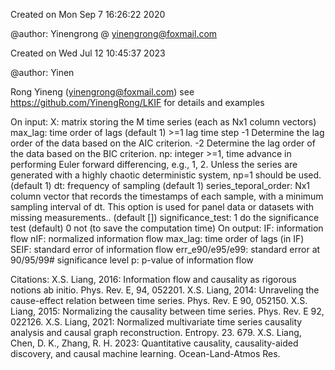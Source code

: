 Created on Mon Sep  7 16:26:22 2020

@author: Yinengrong @   yinengrong@foxmail.com

Created on Wed Jul 12 10:45:37 2023

@author: Yinen

Rong Yineng (yinengrong@foxmail.com)
see https://github.com/YinengRong/LKIF for details and examples

On input:
   X: matrix storing the M time series (each as Nx1 column vectors)
   max_lag: time order of lags (default 1)
     >=1 lag time step
     -1 Determine the lag order of the data based on the AIC criterion.
     -2 Determine the lag order of the data based on the BIC criterion.
   np: integer >=1, time advance in performing Euler forward 
     differencing, e.g., 1, 2. Unless the series are generated
     with a highly chaotic deterministic system, np=1 should be used. 
     (default 1)
   dt: frequency of sampling 
     (default 1)
   series_teporal_order: Nx1 column vector that records the timestamps 
     of each sample, with a minimum sampling interval of dt. This option
     is used for panel data or datasets with missing measurements..
     (default [])
   significance_test:  1  do the significance test (default)
                       0  not (to save the computation time)
On output:
   IF:               information flow
   nIF:              normalized information flow
   max_lag:          time order of lags (in IF)
   SEIF:             standard error of information flow
   err_e90/e95/e99:  standard error at 90/95/99# significance level
   p:                p-value of information flow

Citations: 
   X.S. Liang, 2016: Information flow and causality as rigorous notions ab initio. Phys. Rev. E, 94, 052201.
   X.S. Liang, 2014: Unraveling the cause-effect relation between time series. Phys. Rev. E 90, 052150.
   X.S. Liang, 2015: Normalizing the causality between time series. Phys. Rev. E 92, 022126.
   X.S. Liang, 2021: Normalized multivariate time series causality analysis and causal graph reconstruction. Entropy. 23. 679.
   X.S. Liang, Chen, D. K., Zhang, R. H. 2023: Quantitative causality, causality-aided discovery, and causal machine learning. Ocean-Land-Atmos Res.


